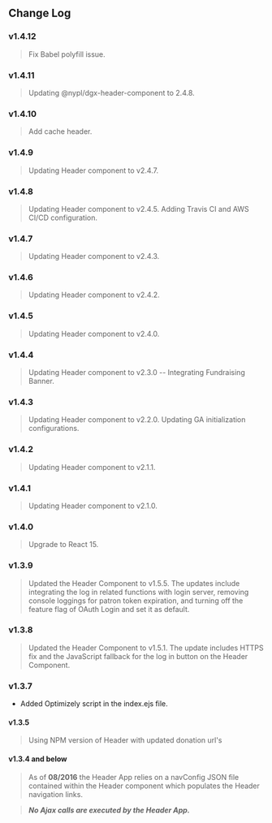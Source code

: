## Change Log

### v1.4.12
> Fix Babel polyfill issue.

### v1.4.11
> Updating @nypl/dgx-header-component to 2.4.8.

### v1.4.10
> Add cache header.

### v1.4.9
> Updating Header component to v2.4.7.

### v1.4.8
> Updating Header component to v2.4.5.
> Adding Travis CI and AWS CI/CD configuration.

### v1.4.7
> Updating Header component to v2.4.3.

### v1.4.6
> Updating Header component to v2.4.2.

### v1.4.5
> Updating Header component to v2.4.0.

### v1.4.4
> Updating Header component to v2.3.0 -- Integrating Fundraising Banner.

### v1.4.3
> Updating Header component to v2.2.0.
> Updating GA initialization configurations.

### v1.4.2
> Updating Header component to v2.1.1.

### v1.4.1
> Updating Header component to v2.1.0.

### v1.4.0
> Upgrade to React 15.

### v1.3.9
> Updated the Header Component to v1.5.5. The updates include integrating the log in related functions with login server, removing console loggings for patron token expiration, and turning off the feature flag of OAuth Login and set it as default.

### v1.3.8
> Updated the Header Component to v1.5.1. The update includes HTTPS fix and the JavaScript fallback for the log in button on the Header Component.

### v1.3.7
- Added Optimizely script in the index.ejs file.

#### v1.3.5
> Using NPM version of Header with updated donation url's

#### v1.3.4 and below
> As of **08/2016** the Header App relies on a navConfig JSON file contained within the
Header component which populates the Header navigation links.

> ***No Ajax calls are executed by the Header App.***
